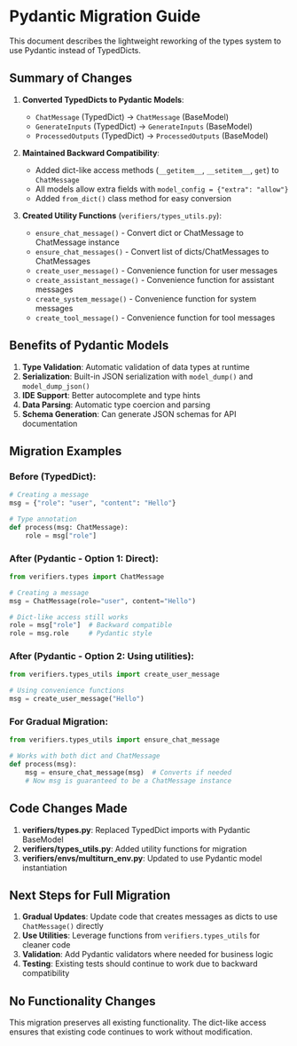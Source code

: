 # Pydantic Migration Guide

This document describes the lightweight reworking of the types system to use Pydantic instead of TypedDicts.

## Summary of Changes

1. **Converted TypedDicts to Pydantic Models**:
   - `ChatMessage` (TypedDict) → `ChatMessage` (BaseModel)
   - `GenerateInputs` (TypedDict) → `GenerateInputs` (BaseModel)
   - `ProcessedOutputs` (TypedDict) → `ProcessedOutputs` (BaseModel)

2. **Maintained Backward Compatibility**:
   - Added dict-like access methods (`__getitem__`, `__setitem__`, `get`) to `ChatMessage`
   - All models allow extra fields with `model_config = {"extra": "allow"}`
   - Added `from_dict()` class method for easy conversion

3. **Created Utility Functions** (`verifiers/types_utils.py`):
   - `ensure_chat_message()` - Convert dict or ChatMessage to ChatMessage instance
   - `ensure_chat_messages()` - Convert list of dicts/ChatMessages to ChatMessages
   - `create_user_message()` - Convenience function for user messages
   - `create_assistant_message()` - Convenience function for assistant messages
   - `create_system_message()` - Convenience function for system messages
   - `create_tool_message()` - Convenience function for tool messages

## Benefits of Pydantic Models

1. **Type Validation**: Automatic validation of data types at runtime
2. **Serialization**: Built-in JSON serialization with `model_dump()` and `model_dump_json()`
3. **IDE Support**: Better autocomplete and type hints
4. **Data Parsing**: Automatic type coercion and parsing
5. **Schema Generation**: Can generate JSON schemas for API documentation

## Migration Examples

### Before (TypedDict):
```python
# Creating a message
msg = {"role": "user", "content": "Hello"}

# Type annotation
def process(msg: ChatMessage):
    role = msg["role"]
```

### After (Pydantic - Option 1: Direct):
```python
from verifiers.types import ChatMessage

# Creating a message
msg = ChatMessage(role="user", content="Hello")

# Dict-like access still works
role = msg["role"]  # Backward compatible
role = msg.role     # Pydantic style
```

### After (Pydantic - Option 2: Using utilities):
```python
from verifiers.types_utils import create_user_message

# Using convenience functions
msg = create_user_message("Hello")
```

### For Gradual Migration:
```python
from verifiers.types_utils import ensure_chat_message

# Works with both dict and ChatMessage
def process(msg):
    msg = ensure_chat_message(msg)  # Converts if needed
    # Now msg is guaranteed to be a ChatMessage instance
```

## Code Changes Made

1. **verifiers/types.py**: Replaced TypedDict imports with Pydantic BaseModel
2. **verifiers/types_utils.py**: Added utility functions for migration
3. **verifiers/envs/multiturn_env.py**: Updated to use Pydantic model instantiation

## Next Steps for Full Migration

1. **Gradual Updates**: Update code that creates messages as dicts to use `ChatMessage()` directly
2. **Use Utilities**: Leverage functions from `verifiers.types_utils` for cleaner code
3. **Validation**: Add Pydantic validators where needed for business logic
4. **Testing**: Existing tests should continue to work due to backward compatibility

## No Functionality Changes

This migration preserves all existing functionality. The dict-like access ensures that existing code continues to work without modification.